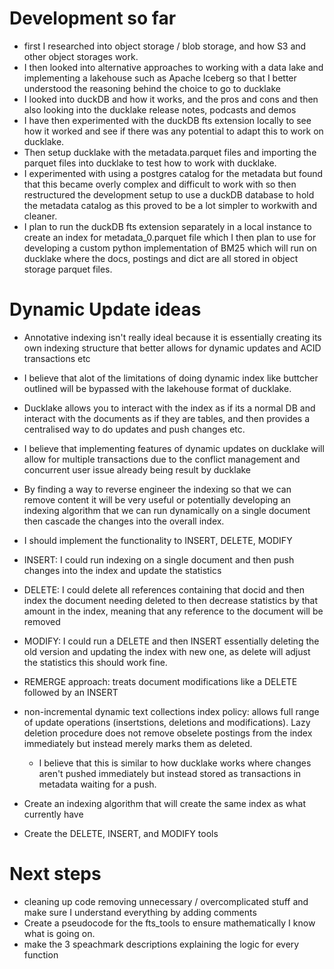 # Development so far
- first I researched into object storage / blob storage, and how S3 and other object storages work.
- I then looked into alternative approaches to working with a data lake and implementing a lakehouse such as Apache Iceberg so that I better understood the reasoning behind the choice to go to ducklake
- I looked into duckDB and how it works, and the pros and cons and then also looking into the ducklake release notes, podcasts and demos
- I have then experimented with the duckDB fts extension locally to see how it worked and see if there was any potential to adapt this to work on ducklake.
- Then setup ducklake with the metadata.parquet files and importing the parquet files into ducklake to test how to work with ducklake.
- I experimented with using a postgres catalog for the metadata but found that this became overly complex and difficult to work with so then restructured the development setup to use a duckDB database to hold the metadata catalog as this proved to be a lot simpler to workwith and cleaner.
- I plan to run the duckDB fts extension separately in a local instance to create an index for metadata_0.parquet file which I then plan to use for developing a custom python implementation of BM25 which will run on ducklake where the docs, postings and dict are all stored in object storage parquet files.

# Dynamic Update ideas
- Annotative indexing isn't really ideal because it is essentially creating its own indexing structure that better allows for dynamic updates and ACID transactions etc
- I believe that alot of the limitations of doing dynamic index like buttcher outlined will be bypassed with the lakehouse format of ducklake.
- Ducklake allows you to interact with the index as if its a normal DB and interact with the documents as if they are tables, and then provides a centralised way to do updates and push changes etc.
- I believe that implementing features of dynamic updates on ducklake will allow for multiple transactions due to the conflict management and concurrent user issue already being result by ducklake
- By finding a way to reverse engineer the indexing so that we can remove content it will be very useful or potentially developing an indexing algorithm that we can run dynamically on a single document then cascade the changes into the overall index.
- I should implement the functionality to INSERT, DELETE, MODIFY
- INSERT: I could run indexing on a single document and then push changes into the index and update the statistics
- DELETE: I could delete all references containing that docid and then index the document needing deleted to then decrease statistics by that amount in the index, meaning that any reference to the document will be removed
- MODIFY: I could  run a DELETE and then INSERT essentially deleting the old version and updating the index with new one, as delete will adjust the statistics this should work fine.
- REMERGE approach: treats document modifications like a DELETE followed by an INSERT
- non-incremental dynamic text collections index policy: allows full range of update operations (insertstions, deletions and modifications). Lazy deletion procedure does not remove obselete postings from the index immediately but instead merely marks them as deleted.
	- I believe that this is similar to how ducklake works where changes aren't pushed immediately but instead stored as transactions in metadata waiting for a push.

- Create an indexing algorithm that will create the same index as what currently have
- Create the DELETE, INSERT, and MODIFY tools 

# Next steps
- cleaning up code removing unnecessary / overcomplicated stuff and make sure I understand everything by adding comments
- Create a pseudocode for the fts_tools to ensure mathematically I know what is going on.
- make the 3 speachmark descriptions explaining the logic for every function